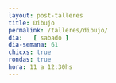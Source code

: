 ```yaml
---
layout: post-talleres
title: Dibujo
permalink: /talleres/dibujo/
dia:   [ sabado ]
dia-semana: 61
chicxs: true
rondas: true
hora: 11 a 12:30hs
---
```

